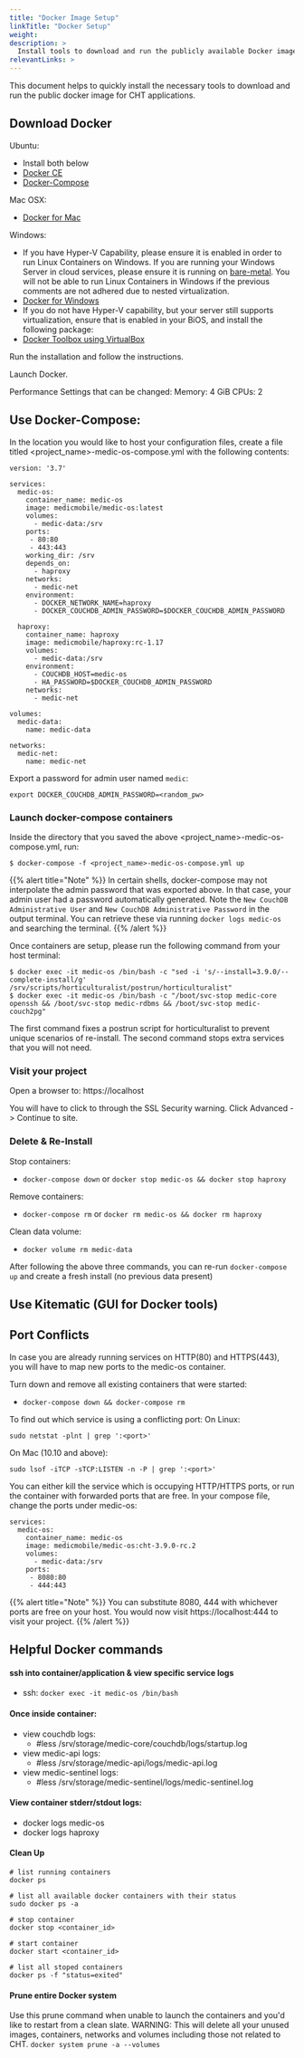 ```yaml
---
title: "Docker Image Setup"
linkTitle: "Docker Setup"
weight: 
description: >
  Install tools to download and run the publicly available Docker image for CHT applications
relevantLinks: >
---
```


This document helps to quickly install the necessary tools to download and run the public docker image for CHT applications.

## Download Docker

Ubuntu: 
- Install both below
- [Docker CE](https://docs.docker.com/install/linux/docker-ce/ubuntu/)
- [Docker-Compose](https://docs.docker.com/compose/install/)

Mac OSX:
- [Docker for Mac](https://download.docker.com/mac/stable/Docker.dmg)

Windows:
- If you have Hyper-V Capability, please ensure it is enabled in order to run Linux Containers on Windows. If you are running your Windows Server in cloud services, please ensure it is running on [bare-metal](https://en.wikipedia.org/wiki/Bare_machine). You will not be able to run Linux Containers in Windows if the previous comments are not adhered due to nested virtualization. 
- [Docker for Windows](https://download.docker.com/win/stable/Docker%20for%20Windows%20Installer.exe)
- If you do not have Hyper-V capability, but your server still supports virtualization, ensure that is enabled in your BiOS, and install the following package:
- [Docker Toolbox using VirtualBox](https://github.com/docker/toolbox/releases)

Run the installation and follow the instructions.

Launch Docker. 

Performance Settings that can be changed:
Memory: 4 GiB
CPUs: 2

## Use Docker-Compose:

In the location you would like to host your configuration files, create a file titled <project_name>-medic-os-compose.yml with the following contents:

```
version: '3.7'

services:
  medic-os:
    container_name: medic-os
    image: medicmobile/medic-os:latest
    volumes:
      - medic-data:/srv
    ports:
     - 80:80
     - 443:443
    working_dir: /srv
    depends_on:
      - haproxy
    networks:
      - medic-net
    environment:
      - DOCKER_NETWORK_NAME=haproxy
      - DOCKER_COUCHDB_ADMIN_PASSWORD=$DOCKER_COUCHDB_ADMIN_PASSWORD

  haproxy:
    container_name: haproxy
    image: medicmobile/haproxy:rc-1.17
    volumes:
      - medic-data:/srv    
    environment:
      - COUCHDB_HOST=medic-os
      - HA_PASSWORD=$DOCKER_COUCHDB_ADMIN_PASSWORD
    networks:
      - medic-net

volumes:
  medic-data:
    name: medic-data

networks:
  medic-net:
    name: medic-net
```

Export a password for admin user named `medic`:
```
export DOCKER_COUCHDB_ADMIN_PASSWORD=<random_pw>
```

### Launch docker-compose containers

Inside the directory that you saved the above <project_name>-medic-os-compose.yml, run:
```
$ docker-compose -f <project_name>-medic-os-compose.yml up
```
{{% alert title="Note" %}}
In certain shells, docker-compose may not interpolate the admin password that was exported above. In that case, your admin user had a password automatically generated. Note the `New CouchDB Administrative User` and `New CouchDB Administrative Password` in the output terminal. You can retrieve these via running `docker logs medic-os` and searching the terminal.
{{% /alert %}}



Once containers are setup, please run the following command from your host terminal:
```
$ docker exec -it medic-os /bin/bash -c "sed -i 's/--install=3.9.0/--complete-install/g' /srv/scripts/horticulturalist/postrun/horticulturalist"
$ docker exec -it medic-os /bin/bash -c "/boot/svc-stop medic-core openssh && /boot/svc-stop medic-rdbms && /boot/svc-stop medic-couch2pg"
```

The first command fixes a postrun script for horticulturalist to prevent unique scenarios of re-install.
The second command stops extra services that you will not need.

### Visit your project

Open a browser to: https://localhost

You will have to click to through the SSL Security warning. Click Advanced -> Continue to site.

### Delete & Re-Install

Stop containers:
* `docker-compose down` or `docker stop medic-os && docker stop haproxy`

Remove containers:
* `docker-compose rm` or `docker rm medic-os && docker rm haproxy`

Clean data volume:
* `docker volume rm medic-data`

After following the above three commands, you can re-run `docker-compose up` and create a fresh install (no previous data present)

## Use Kitematic (GUI for Docker tools)



## Port Conflicts

In case you are already running services on HTTP(80) and HTTPS(443), you will have to map new ports to the medic-os container.

Turn down and remove all existing containers that were started: 
* `docker-compose down && docker-compose rm`

To find out which service is using a conflicting port:
On Linux:
```
sudo netstat -plnt | grep ':<port>'
```
On Mac (10.10 and above):
```
sudo lsof -iTCP -sTCP:LISTEN -n -P | grep ':<port>'
```
You can either kill the service which is occupying HTTP/HTTPS ports, or run the container with forwarded ports that are free.
In your compose file, change the ports under medic-os:
```
services:
  medic-os:
    container_name: medic-os
    image: medicmobile/medic-os:cht-3.9.0-rc.2
    volumes:
      - medic-data:/srv
    ports:
     - 8080:80
     - 444:443
```
{{% alert title="Note" %}}
You can substitute 8080, 444 with whichever ports are free on your host. You would now visit https://localhost:444 to visit your project.
{{% /alert %}}



## Helpful Docker commands

#### ssh into container/application & view specific service logs

* ssh: `docker exec -it medic-os /bin/bash`

#### Once inside container:
* view couchdb logs: 
  - #less /srv/storage/medic-core/couchdb/logs/startup.log
* view medic-api logs: 
  - #less /srv/storage/medic-api/logs/medic-api.log
* view medic-sentinel logs: 
  - #less /srv/storage/medic-sentinel/logs/medic-sentinel.log


#### View container stderr/stdout logs:
* docker logs medic-os
* docker logs haproxy


#### Clean Up

```
# list running containers
docker ps

# list all available docker containers with their status
sudo docker ps -a

# stop container
docker stop <container_id>

# start container
docker start <container_id>

# list all stoped containers 
docker ps -f "status=exited"

```

#### Prune entire Docker system
Use this prune command when unable to launch the containers and you'd like to restart from a clean slate. WARNING: This will delete all your unused images, containers, networks and volumes including those not related to CHT.
```docker system prune -a --volumes```
